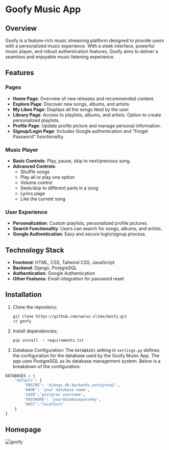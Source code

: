 # Goofy Music App

## Overview

Goofy is a feature-rich music streaming platform designed to provide users with a personalized music experience. With a sleek interface, powerful music player, and robust authentication features, Goofy aims to deliver a seamless and enjoyable music listening experience.

## Features

### Pages
- **Home Page**: Overview of new releases and recommended content.
- **Explore Page**: Discover new songs, albums, and artists.
- **My Likes Page**: Displays all the songs liked by the user.
- **Library Page**: Access to playlists, albums, and artists. Option to create personalized playlists.
- **Profile Page**: Update profile picture and manage personal information.
- **Signup/Login Page**: Includes Google authentication and "Forget Password" functionality.

### Music Player
- **Basic Controls**: Play, pause, skip to next/previous song.
- **Advanced Controls**:
  - Shuffle songs
  - Play all or play one option
  - Volume control
  - Seek/skip to different parts in a song
  - Lyrics page
  - Like the current song

### User Experience
- **Personalization**: Custom playlists, personalized profile pictures.
- **Search Functionality**: Users can search for songs, albums, and artists.
- **Google Authentication**: Easy and secure login/signup process.

## Technology Stack
- **Frontend**: HTML, CSS, Tailwind CSS, JavaScript
- **Backend**: Django, PostgreSQL
- **Authentication**: Google Authentication
- **Other Features**: Email integration for password reset

## Installation
1. Clone the repository:
   ```bash
   git clone https://github.com/warui-slime/Goofy.git
   cd goofy

2. Install dependencies:
   ```bash
   pip install -r requirements.txt
3. Database Configuration:
   The `DATABASES` setting in `settings.py` defines the configuration for the database used by the Goofy Music App. The app uses PostgreSQL as its database management system.   Below is a breakdown of the configuration:
  ```python
  DATABASES = {
      'default': {
          'ENGINE': 'django.db.backends.postgresql',
          'NAME': 'your database name', 
          'USER':'postgres username',
          'PASSWORD': 'yourdatabasepasskey',
          'HOST':'localhost'
      }
  }
```
## Homepage
![goofy](https://github.com/user-attachments/assets/5870d746-23fe-417b-a484-e2cf9ab20e33)

